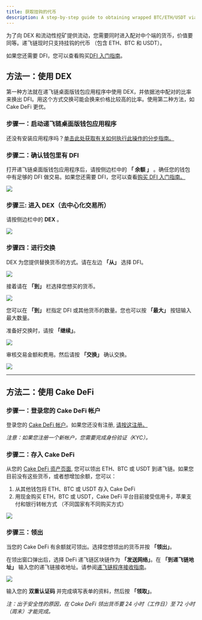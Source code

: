 ```yaml
---
title: 获取挂钩的代币
description: A step-by-step guide to obtaining wrapped BTC/ETH/USDT via the DEX or Cake DeFi
---
```


为了向 DEX 和流动性挖矿提供流动，您需要同时进入配对中个端的货币，价值要同等。递飞链现时只支持挂钩的代币 （包含 ETH、BTC 和 USDT）。

如果您还需要 DFI，您可以查看购买[DFI 入门指南](https://www.youtube.com/watch?v=vtM-k7E-HPA)。

## 方法一：使用 DEX

第一种方法就在递飞链桌面版钱包应用程序中使用 DEX，并依据池中配对的比率来换出 DFI。用这个方式交换可能会换来价格比较高的比率。使用第二种方法，如 Cake DeFi 更优。

### 步骤一：启动递飞链桌面版钱包应用程序

还没有安装应用程序吗？[单击此处获取有关如何执行此操作的分步指南。](/learn/defi-app-how-to/?utm_source=defichain&utm_medium=dex-guide&utm_campaign=dex-launch)

### 步骤二：确认钱包里有 DFI

打开递飞链桌面版钱包应用程序后，请按侧边栏中的 **「 余额 」** 。确任您的钱包中有足够的 DFI 做交易。如果您还需要 DFI，您可以查看[购买 DFI 入门指南。](https://defichain.ghost.io/where-and-how-to-buy-dfi-defichain/)

![](/img/guides/installing-defi-app/wallets-choose.png)

### 步骤三: 进入 DEX（去中心化交易所）

请按侧边栏中的 **DEX** 。

![](/img/guides/obtaining-tokens/go-to-dex.png)

### 步骤四：进行交换

DEX 为您提供替换货币的方式。请在左边 **「从」** 选择 DFI。

![](/img/guides/obtaining-tokens/dex-from.png)

接着请在 **「到」** 栏选择您想买的货币。

![](/img/guides/obtaining-tokens/dex-to.png)

您可以在 **「到」** 栏指定 DFI 或其他货币的数量。您也可以按 **「最大」** 按钮输入最大数量。

准备好交换时，请按 **「继续」**。

![](/img/guides/obtaining-tokens/ready-to-swap.png)

审核交易金额和费用。然后请按 **「交换」** 确认交换。

![](/img/guides/obtaining-tokens/dex-verify.png)

---

## 方法二：使用 Cake DeFi

### 步骤一：登录您的 Cake DeFi 帐户

登录您的 [Cake DeFi 帐户](https://app.cakedefi.com/login)。如果您还没有注册, [请按这注册。](https://app.cakedefi.com/register)

_注意：如果您注册一个新帐户，您需要完成身份验证（KYC）。_

### 步骤二：存入 Cake DeFi

从您的 [Cake DeFi 资产页面](https://app.cakedefi.com/wallets), 您可以领出 ETH、BTC 或 USDT 到递飞链。如果您目前没有这些货币，或者想增加余额，您可以：

1. 从其他钱包将 ETH、BTC 或 USDT 存入 Cake DeFi
2. 用现金购买 ETH，BTC 或 USDT，Cake DeFi 平台目前接受信用卡，苹果支付和银行转帐方式 （不同国家有不同购买方式）

![](/img/guides/obtaining-tokens/cake-assets.png)

### 步骤三：领出

当您的 Cake DeFi 有余额就可领出。选择您想领出的货币并按 **「领出」**。

在领出窗口弹出后，选择 DeFi 递飞链区块链作为 **「发送网络」**。在 **「到递飞链地址」** 输入您的递飞链接收地址。请参阅[递飞链程序接收指南](/learn/defi-app-how-to/?utm_source=defichain&utm_medium=dex-guide&utm_campaign=dex-launch)。

![](/img/guides/obtaining-tokens/cake-withdraw.png)

输入您的 **双重认证码** 并完成填写表单的资料，然后按 **「领取」**。

_注：出于安全性的原因，在 Cake DeFi 领出货币要 24 小时（工作日）至 72 小时（周末）才能完成。_
